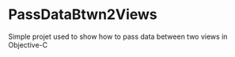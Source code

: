 PassDataBtwn2Views
==================

Simple projet used to show how to pass data between two views in Objective-C
